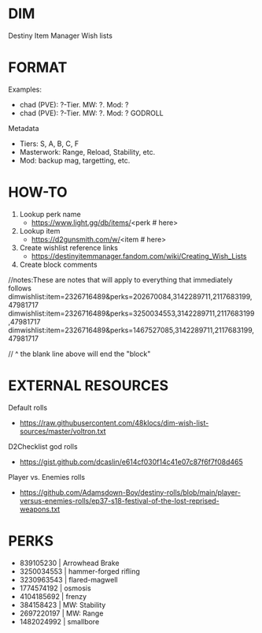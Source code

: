 # DIM
Destiny Item Manager Wish lists

# FORMAT
Examples:
- chad (PVE): ?-Tier. MW: ?. Mod: ?
- chad (PVE): ?-Tier. MW: ?. Mod: ? GODROLL

Metadata
- Tiers: S, A, B, C, F 
- Masterwork: Range, Reload, Stability, etc.
- Mod: backup mag, targetting, etc.


# HOW-TO
1. Lookup perk name
    - https://www.light.gg/db/items/<perk # here>
2. Lookup item
    - https://d2gunsmith.com/w/<item # here>
3. Create wishlist reference links
    - https://destinyitemmanager.fandom.com/wiki/Creating_Wish_Lists
4. Create block comments

//notes:These are notes that will apply to everything that immediately follows
dimwishlist:item=2326716489&perks=202670084,3142289711,2117683199,47981717
dimwishlist:item=2326716489&perks=3250034553,3142289711,2117683199,47981717
dimwishlist:item=2326716489&perks=1467527085,3142289711,2117683199,47981717

// ^ the blank line above will end the "block"

# EXTERNAL RESOURCES
Default rolls
- https://raw.githubusercontent.com/48klocs/dim-wish-list-sources/master/voltron.txt

D2Checklist god rolls
- https://gist.github.com/dcaslin/e614cf030f14c41e07c87f6f7f08d465

Player vs. Enemies rolls
- https://github.com/Adamsdown-Boy/destiny-rolls/blob/main/player-versus-enemies-rolls/ep37-s18-festival-of-the-lost-reprised-weapons.txt

# PERKS
- 839105230 | Arrowhead Brake
- 3250034553 | hammer-forged rifling
- 3230963543 | flared-magwell
- 1774574192 | osmosis
- 4104185692 | frenzy
- 384158423 | MW: Stability
- 2697220197 | MW: Range
- 1482024992 | smallbore
